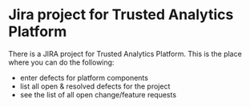 # Jira project for Trusted Analytics Platform

There is a JIRA project for Trusted Analytics Platform. This is the place where you can do the following:
* enter defects for platform components
* list all open & resolved defects for the project
* see the list of all open change/feature requests
